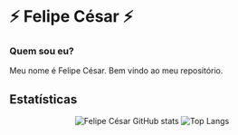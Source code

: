 # ⚡ Felipe César ⚡

### Quem sou eu?

Meu nome é Felipe César. Bem vindo ao meu repositório.

## Estatísticas

<p align="center">
  <img src="https://github-readme-stats.vercel.app/api?username=felipecesargomes&show_icons=true&theme=default" alt="Felipe César GitHub stats" />
  <img src="https://github-readme-stats.vercel.app/api/top-langs/?username=felipecesargomes&layout=compact&theme=default" alt="Top Langs" />
</p>
